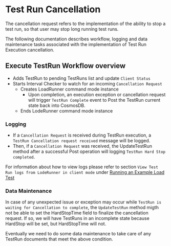 # Test Run Cancellation

The cancellation request refers to the implementation of the ability to stop a test run, so that user may stop long running test runs.

The following documentation describes workflow, logging and data maintenance tasks associated with the implementation of Test Run Execution cancellation.

## Execute TestRun Workflow overview

- Adds TestRun to pending TestRuns list and update `Client Status`
- Starts Interval Checker to watch for an incoming `Cancellation Request`
  - Creates LoadRunner command mode instance
    - Upon completion, an execution exception or cancellation request will trigger `TestRun Complete` event to Post the TestRun current state back into CosmosDB.
  - Ends LodeRunner command mode instance

### Logging

- If a `Cancellation Request` is received during TestRun execution, a `TestRun Cancellation request received` message will be logged.
- Then, if a `Cancellation Request` was received, the UpdateTestRun method after a successful Post operation will logging `TestRun Hard Stop completed`.

For information about how to view logs please refer to section `View Test Run logs from LodeRunner in client mode` under [Running an Example Load Test](../README.md#running-an-example-load-test)

### Data Maintenance

In case of any unexpected issue or exception may occur while `TestRun is waiting for Cancellation to complete`, the `UpdateTestRun` method migth not be able to set the HardStopTime field to finalize the cancellation request. If so, we will have TestRuns in an incomplete state because HardStop will be set, but HardStopTime will not.

Eventually we need to do some data maintenance to take care of any TestRun documents that meet the above condition.

